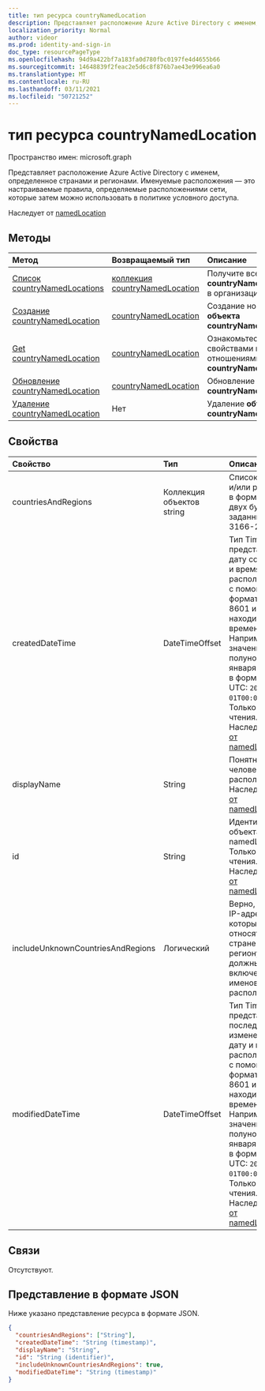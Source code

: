 ```yaml
---
title: тип ресурса countryNamedLocation
description: Представляет расположение Azure Active Directory с именем, определенное странами и регионами. Именуемые расположения — это настраиваемые правила, определяемые расположениями сети, которые затем можно использовать в политике условного доступа.
localization_priority: Normal
author: videor
ms.prod: identity-and-sign-in
doc_type: resourcePageType
ms.openlocfilehash: 94d9a422bf7a183fa0d780fbc0197fe4d4655b66
ms.sourcegitcommit: 14648839f2feac2e5d6c8f876b7ae43e996ea6a0
ms.translationtype: MT
ms.contentlocale: ru-RU
ms.lasthandoff: 03/11/2021
ms.locfileid: "50721252"
---
```

# <a name="countrynamedlocation-resource-type"></a>тип ресурса countryNamedLocation

Пространство имен: microsoft.graph

Представляет расположение Azure Active Directory с именем, определенное странами и регионами. Именуемые расположения — это настраиваемые правила, определяемые расположениями сети, которые затем можно использовать в политике условного доступа.

Наследует от [namedLocation](../resources/namedLocation.md)

## <a name="methods"></a>Методы

| Метод       | Возвращаемый тип | Описание |
|:-------------|:------------|:------------|
| [Список countryNamedLocations](../api/conditionalaccessroot-list-namedlocations.md) | [коллекция countryNamedLocation](countryNamedLocation.md) | Получите все **объекты countryNamedLocation** в организации. |
| [Создание countryNamedLocation](../api/conditionalaccessroot-post-namedlocations.md) | [countryNamedLocation](countryNamedLocation.md) | Создание нового **объекта countryNamedLocation.** |
| [Get countryNamedLocation](../api/countrynamedlocation-get.md) | [countryNamedLocation](countrynamedlocation.md) | Ознакомьтесь с свойствами и отношениями **объекта countryNamedLocation.** |
| [Обновление countryNamedLocation](../api/countrynamedlocation-update.md) | [countryNamedLocation](countrynamedlocation.md) | Обновление **объекта countryNamedLocation.** |
| [Удаление countryNamedLocation](../api/countrynamedlocation-delete.md) | Нет | Удаление **объекта countryNamedLocation.** |

## <a name="properties"></a>Свойства

| Свойство     | Тип        | Описание |
|:-------------|:------------|:------------|
|countriesAndRegions|Коллекция объектов string|Список стран и/или регионов в формате двух букв, заданный ISO 3166-2.|
|createdDateTime|DateTimeOffset|Тип Timestamp представляет дату создания и время расположения с помощью формата ISO 8601 и всегда находится во времени UTC. Например, значение полуночи 1 января 2014 г. в формате UTC: `2014-01-01T00:00:00Z`. Только для чтения. Наследуется [от namedLocation](../resources/namedLocation.md).|
|displayName|String|Понятное человеку имя расположения. Наследуется [от namedLocation](../resources/namedLocation.md).|
|id|String|Идентификатор объекта namedLocation. Только для чтения. Наследуется [от namedLocation](../resources/namedLocation.md).|
|includeUnknownCountriesAndRegions|Логический|Верно, если IP-адреса, которые не относятся к стране или региону, должны быть включены в именоваемом расположении.|
|modifiedDateTime|DateTimeOffset|Тип Timestamp представляет последнюю измененную дату и время расположения с помощью формата ISO 8601 и всегда находится во времени UTC. Например, значение полуночи 1 января 2014 г. в формате UTC: `2014-01-01T00:00:00Z`. Только для чтения. Наследуется [от namedLocation](../resources/namedLocation.md).|

## <a name="relationships"></a>Связи

Отсутствуют.

## <a name="json-representation"></a>Представление в формате JSON

Ниже указано представление ресурса в формате JSON.

<!-- {
  "blockType": "resource",
  "optionalProperties": [

  ],
  "@odata.type": "microsoft.graph.countryNamedLocation"
}-->

```json
{
  "countriesAndRegions": ["String"],
  "createdDateTime": "String (timestamp)",
  "displayName": "String",
  "id": "String (identifier)",
  "includeUnknownCountriesAndRegions": true,
  "modifiedDateTime": "String (timestamp)"
}
```

<!-- uuid: 16cd6b66-4b1a-43a1-adaf-3a886856ed98
2019-02-04 14:57:30 UTC -->
<!-- {
  "type": "#page.annotation",
  "description": "countryNamedLocation resource",
  "keywords": "",
  "section": "documentation",
  "tocPath": ""
}-->

